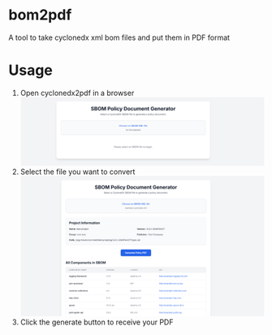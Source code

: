 # bom2pdf
A tool to take cyclonedx xml bom files and put them in PDF format

# Usage

1. Open cyclonedx2pdf in a browser
   ![Main Start Page.](./assets/screenshot_startpage.png)
3. Select the file you want to convert
   ![Loading a valid file.](./assets/screenshot_loadpage.png)
5. Click the generate button to receive your PDF

